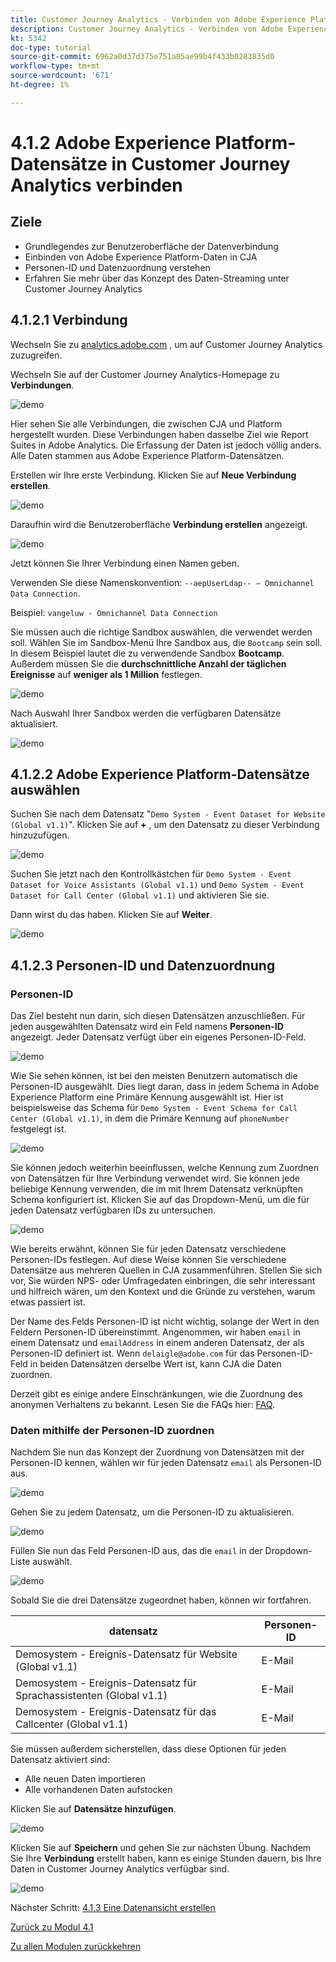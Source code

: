 ```yaml
---
title: Customer Journey Analytics - Verbinden von Adobe Experience Platform-Datensätzen mit Customer Journey Analytics
description: Customer Journey Analytics - Verbinden von Adobe Experience Platform-Datensätzen mit Customer Journey Analytics
kt: 5342
doc-type: tutorial
source-git-commit: 6962a0d37d375e751a05ae99b4f433b0283835d0
workflow-type: tm+mt
source-wordcount: '671'
ht-degree: 1%

---
```


# 4.1.2 Adobe Experience Platform-Datensätze in Customer Journey Analytics verbinden

## Ziele

- Grundlegendes zur Benutzeroberfläche der Datenverbindung
- Einbinden von Adobe Experience Platform-Daten in CJA
- Personen-ID und Datenzuordnung verstehen
- Erfahren Sie mehr über das Konzept des Daten-Streaming unter Customer Journey Analytics

## 4.1.2.1 Verbindung

Wechseln Sie zu [analytics.adobe.com](https://analytics.adobe.com) , um auf Customer Journey Analytics zuzugreifen.

Wechseln Sie auf der Customer Journey Analytics-Homepage zu **Verbindungen**.

![demo](./images/cja2.png)

Hier sehen Sie alle Verbindungen, die zwischen CJA und Platform hergestellt wurden. Diese Verbindungen haben dasselbe Ziel wie Report Suites in Adobe Analytics. Die Erfassung der Daten ist jedoch völlig anders. Alle Daten stammen aus Adobe Experience Platform-Datensätzen.

Erstellen wir Ihre erste Verbindung. Klicken Sie auf **Neue Verbindung erstellen**.

![demo](./images/cja4.png)

Daraufhin wird die Benutzeroberfläche **Verbindung erstellen** angezeigt.

![demo](./images/cja5.png)

Jetzt können Sie Ihrer Verbindung einen Namen geben.

Verwenden Sie diese Namenskonvention: `--aepUserLdap-- – Omnichannel Data Connection`.

Beispiel: `vangeluw - Omnichannel Data Connection`

Sie müssen auch die richtige Sandbox auswählen, die verwendet werden soll. Wählen Sie im Sandbox-Menü Ihre Sandbox aus, die `Bootcamp` sein soll. In diesem Beispiel lautet die zu verwendende Sandbox **Bootcamp**. Außerdem müssen Sie die **durchschnittliche Anzahl der täglichen Ereignisse** auf **weniger als 1 Million** festlegen.

![demo](./images/cjasb.png)

Nach Auswahl Ihrer Sandbox werden die verfügbaren Datensätze aktualisiert.

![demo](./images/cjasb1.png)

## 4.1.2.2 Adobe Experience Platform-Datensätze auswählen

Suchen Sie nach dem Datensatz &quot;`Demo System - Event Dataset for Website (Global v1.1)`&quot;. Klicken Sie auf **+** , um den Datensatz zu dieser Verbindung hinzuzufügen.

![demo](./images/cja7.png)

Suchen Sie jetzt nach den Kontrollkästchen für `Demo System - Event Dataset for Voice Assistants (Global v1.1)` und `Demo System - Event Dataset for Call Center (Global v1.1)` und aktivieren Sie sie.

Dann wirst du das haben. Klicken Sie auf **Weiter**.

![demo](./images/cja9.png)

## 4.1.2.3 Personen-ID und Datenzuordnung

### Personen-ID

Das Ziel besteht nun darin, sich diesen Datensätzen anzuschließen. Für jeden ausgewählten Datensatz wird ein Feld namens **Personen-ID** angezeigt. Jeder Datensatz verfügt über ein eigenes Personen-ID-Feld.

![demo](./images/cja11.png)

Wie Sie sehen können, ist bei den meisten Benutzern automatisch die Personen-ID ausgewählt. Dies liegt daran, dass in jedem Schema in Adobe Experience Platform eine Primäre Kennung ausgewählt ist. Hier ist beispielsweise das Schema für `Demo System - Event Schema for Call Center (Global v1.1)`, in dem die Primäre Kennung auf `phoneNumber` festgelegt ist.

![demo](./images/cja13.png)

Sie können jedoch weiterhin beeinflussen, welche Kennung zum Zuordnen von Datensätzen für Ihre Verbindung verwendet wird. Sie können jede beliebige Kennung verwenden, die im mit Ihrem Datensatz verknüpften Schema konfiguriert ist. Klicken Sie auf das Dropdown-Menü, um die für jeden Datensatz verfügbaren IDs zu untersuchen.

![demo](./images/cja14.png)

Wie bereits erwähnt, können Sie für jeden Datensatz verschiedene Personen-IDs festlegen. Auf diese Weise können Sie verschiedene Datensätze aus mehreren Quellen in CJA zusammenführen. Stellen Sie sich vor, Sie würden NPS- oder Umfragedaten einbringen, die sehr interessant und hilfreich wären, um den Kontext und die Gründe zu verstehen, warum etwas passiert ist.

Der Name des Felds Personen-ID ist nicht wichtig, solange der Wert in den Feldern Personen-ID übereinstimmt. Angenommen, wir haben `email` in einem Datensatz und `emailAddress` in einem anderen Datensatz, der als Personen-ID definiert ist. Wenn `delaigle@adobe.com` für das Personen-ID-Feld in beiden Datensätzen derselbe Wert ist, kann CJA die Daten zuordnen.

Derzeit gibt es einige andere Einschränkungen, wie die Zuordnung des anonymen Verhaltens zu bekannt. Lesen Sie die FAQs hier: [FAQ](https://experienceleague.adobe.com/docs/analytics-platform/using/cja-overview/cja-faq.html).

### Daten mithilfe der Personen-ID zuordnen

Nachdem Sie nun das Konzept der Zuordnung von Datensätzen mit der Personen-ID kennen, wählen wir für jeden Datensatz `email` als Personen-ID aus.

![demo](./images/cja15.png)

Gehen Sie zu jedem Datensatz, um die Personen-ID zu aktualisieren.

![demo](./images/cja12a.png)

Füllen Sie nun das Feld Personen-ID aus, das die `email` in der Dropdown-Liste auswählt.

![demo](./images/cja17.png)

Sobald Sie die drei Datensätze zugeordnet haben, können wir fortfahren.

| datensatz | Personen-ID |
| ----------------- |-------------| 
| Demosystem - Ereignis-Datensatz für Website (Global v1.1) | E-Mail |
| Demosystem - Ereignis-Datensatz für Sprachassistenten (Global v1.1) | E-Mail |
| Demosystem - Ereignis-Datensatz für das Callcenter (Global v1.1) | E-Mail |

Sie müssen außerdem sicherstellen, dass diese Optionen für jeden Datensatz aktiviert sind:

- Alle neuen Daten importieren
- Alle vorhandenen Daten aufstocken

Klicken Sie auf **Datensätze hinzufügen**.

![demo](./images/cja16.png)

Klicken Sie auf **Speichern** und gehen Sie zur nächsten Übung.
Nachdem Sie Ihre **Verbindung** erstellt haben, kann es einige Stunden dauern, bis Ihre Daten in Customer Journey Analytics verfügbar sind.

![demo](./images/cja20.png)

Nächster Schritt: [4.1.3 Eine Datenansicht erstellen](./ex3.md)

[Zurück zu Modul 4.1](./customer-journey-analytics-build-a-dashboard.md)

[Zu allen Modulen zurückkehren](./../../../overview.md)
